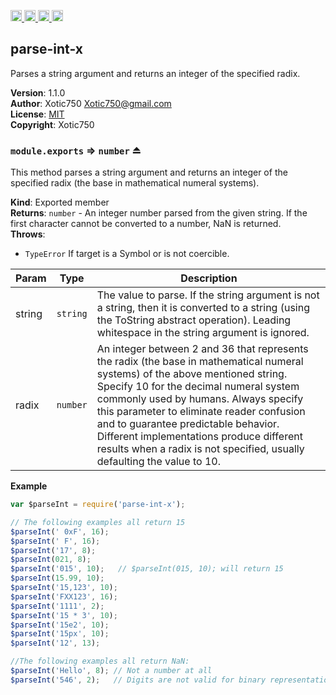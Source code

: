 <a href="https://travis-ci.org/Xotic750/parse-int-x"
   title="Travis status">
<img
   src="https://travis-ci.org/Xotic750/parse-int-x.svg?branch=master"
   alt="Travis status" height="18"/>
</a>
<a href="https://david-dm.org/Xotic750/parse-int-x"
   title="Dependency status">
<img src="https://david-dm.org/Xotic750/parse-int-x.svg"
   alt="Dependency status" height="18"/>
</a>
<a href="https://david-dm.org/Xotic750/parse-int-x#info=devDependencies"
   title="devDependency status">
<img src="https://david-dm.org/Xotic750/parse-int-x/dev-status.svg"
   alt="devDependency status" height="18"/>
</a>
<a href="https://badge.fury.io/js/parse-int-x" title="npm version">
<img src="https://badge.fury.io/js/parse-int-x.svg"
   alt="npm version" height="18"/>
</a>
<a name="module_parse-int-x"></a>

## parse-int-x
Parses a string argument and returns an integer of the specified radix.

**Version**: 1.1.0  
**Author**: Xotic750 <Xotic750@gmail.com>  
**License**: [MIT](&lt;https://opensource.org/licenses/MIT&gt;)  
**Copyright**: Xotic750  
<a name="exp_module_parse-int-x--module.exports"></a>

### `module.exports` ⇒ <code>number</code> ⏏
This method parses a string argument and returns an integer of the specified
radix (the base in mathematical numeral systems).

**Kind**: Exported member  
**Returns**: <code>number</code> - An integer number parsed from the given string. If the first
 character cannot be converted to a number, NaN is returned.  
**Throws**:

- <code>TypeError</code> If target is a Symbol or is not coercible.


| Param | Type | Description |
| --- | --- | --- |
| string | <code>string</code> | The value to parse. If the string argument is not a  string, then it is converted to a string (using the ToString abstract  operation). Leading whitespace in the string argument is ignored. |
| radix | <code>number</code> | An integer between 2 and 36 that represents the radix  (the base in mathematical numeral systems) of the above mentioned string.  Specify 10 for the decimal numeral system commonly used by humans. Always  specify this parameter to eliminate reader confusion and to guarantee  predictable behavior. Different implementations produce different results  when a radix is not specified, usually defaulting the value to 10. |

**Example**  
```js
var $parseInt = require('parse-int-x');

// The following examples all return 15
$parseInt(' 0xF', 16);
$parseInt(' F', 16);
$parseInt('17', 8);
$parseInt(021, 8);
$parseInt('015', 10);   // $parseInt(015, 10); will return 15
$parseInt(15.99, 10);
$parseInt('15,123', 10);
$parseInt('FXX123', 16);
$parseInt('1111', 2);
$parseInt('15 * 3', 10);
$parseInt('15e2', 10);
$parseInt('15px', 10);
$parseInt('12', 13);

//The following examples all return NaN:
$parseInt('Hello', 8); // Not a number at all
$parseInt('546', 2);   // Digits are not valid for binary representations
```
